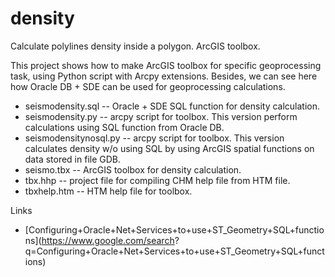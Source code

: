 density
=======

Calculate polylines density inside a polygon. ArcGIS toolbox.

This project shows how to make ArcGIS toolbox for specific geoprocessing task, using Python script with Arcpy extensions.
Besides, we can see here how Oracle DB + SDE can be used for geoprocessing calculations.

* seismodensity.sql -- Oracle + SDE SQL function for density calculation.
* seismodensity.py -- arcpy script for toolbox.
This version perform calculations using SQL function from Oracle DB.
* seismodensitynosql.py -- arcpy script for toolbox.
This version calculates density w/o using SQL by using ArcGIS spatial functions on data stored in file GDB.
* seismo.tbx -- ArcGIS toolbox for density calculation.
* tbx.hhp -- project file for compiling CHM help file from HTM file.
* tbxhelp.htm -- HTM help file for toolbox.

Links

* [Configuring+Oracle+Net+Services+to+use+ST_Geometry+SQL+functions](https://www.google.com/search?
q=Configuring+Oracle+Net+Services+to+use+ST_Geometry+SQL+functions)
